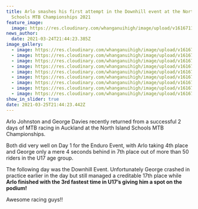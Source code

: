 ```yaml
---
title: Arlo smashes his first attempt in the Downhill event at the North Island
  Schools MTB Championships 2021
feature_image:
  image: https://res.cloudinary.com/whanganuihigh/image/upload/v1616711913/News/Arlo_2.jpg
news_author:
  date: 2021-03-24T21:44:23.385Z
image_gallery:
  - image: https://res.cloudinary.com/whanganuihigh/image/upload/v1616712242/News/MTB%20Nth%20Island%20Champs%202021/x12dpvcQ_1.jpg
  - image: https://res.cloudinary.com/whanganuihigh/image/upload/v1616712245/News/MTB%20Nth%20Island%20Champs%202021/Nvm5s8vQ.jpg
  - image: https://res.cloudinary.com/whanganuihigh/image/upload/v1616712235/News/MTB%20Nth%20Island%20Champs%202021/George_1.jpg
  - image: https://res.cloudinary.com/whanganuihigh/image/upload/v1616712240/News/MTB%20Nth%20Island%20Champs%202021/George_2.jpg
  - image: https://res.cloudinary.com/whanganuihigh/image/upload/v1616712238/News/MTB%20Nth%20Island%20Champs%202021/Arlo_1.jpg
  - image: https://res.cloudinary.com/whanganuihigh/image/upload/v1616712241/News/MTB%20Nth%20Island%20Champs%202021/George_3.jpg
  - image: https://res.cloudinary.com/whanganuihigh/image/upload/v1616712238/News/MTB%20Nth%20Island%20Champs%202021/Arlo_2.jpg
  - image: https://res.cloudinary.com/whanganuihigh/image/upload/v1616712234/News/MTB%20Nth%20Island%20Champs%202021/Arlo_4.jpg
  - image: https://res.cloudinary.com/whanganuihigh/image/upload/v1616712236/News/MTB%20Nth%20Island%20Champs%202021/Arlo_3rd.jpg
show_in_slider: true
date: 2021-03-25T21:44:23.442Z
---
```

Arlo Johnston and George Davies recently returned from a successful 2 days of MTB racing in Auckland at the North Island Schools MTB Championships.

Both did very well on Day 1 for the Enduro Event, with Arlo taking 4th place and George only a mere 4 seconds behind in 7th place out of more than 50 riders in the U17 age group.

The following day was the Downhill Event. Unfortunately George crashed in practice earlier in the day but still managed a creditable 17th place while **Arlo finished with the 3rd fastest time in U17’s giving him a spot on the podium!**

Awesome racing guys!!
